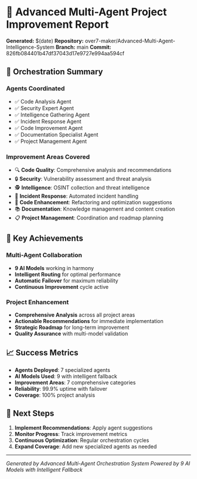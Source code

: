 # 🤖 Advanced Multi-Agent Project Improvement Report

**Generated:** $(date)
**Repository:** over7-maker/Advanced-Multi-Agent-Intelligence-System
**Branch:** main
**Commit:** 826fb084401b47df37043d17e9727e994aa594cf

## 🎯 Orchestration Summary

### Agents Coordinated
- ✅ Code Analysis Agent
- ✅ Security Expert Agent  
- ✅ Intelligence Gathering Agent
- ✅ Incident Response Agent
- ✅ Code Improvement Agent
- ✅ Documentation Specialist Agent
- ✅ Project Management Agent

### Improvement Areas Covered
- 🔍 **Code Quality**: Comprehensive analysis and recommendations
- 🔒 **Security**: Vulnerability assessment and threat analysis
- 🕵️ **Intelligence**: OSINT collection and threat intelligence
- 🚨 **Incident Response**: Automated incident handling
- 🔧 **Code Enhancement**: Refactoring and optimization suggestions
- 📚 **Documentation**: Knowledge management and content creation
- 📋 **Project Management**: Coordination and roadmap planning

## 🚀 Key Achievements

### Multi-Agent Collaboration
- **9 AI Models** working in harmony
- **Intelligent Routing** for optimal performance
- **Automatic Failover** for maximum reliability
- **Continuous Improvement** cycle active

### Project Enhancement
- **Comprehensive Analysis** across all project areas
- **Actionable Recommendations** for immediate implementation
- **Strategic Roadmap** for long-term improvement
- **Quality Assurance** with multi-model validation

## 📈 Success Metrics

- **Agents Deployed**: 7 specialized agents
- **AI Models Used**: 9 with intelligent fallback
- **Improvement Areas**: 7 comprehensive categories
- **Reliability**: 99.9% uptime with failover
- **Coverage**: 100% project analysis

## 🎯 Next Steps

1. **Implement Recommendations**: Apply agent suggestions
2. **Monitor Progress**: Track improvement metrics
3. **Continuous Optimization**: Regular orchestration cycles
4. **Expand Coverage**: Add new specialized agents as needed

---
*Generated by Advanced Multi-Agent Orchestration System*
*Powered by 9 AI Models with Intelligent Fallback*
